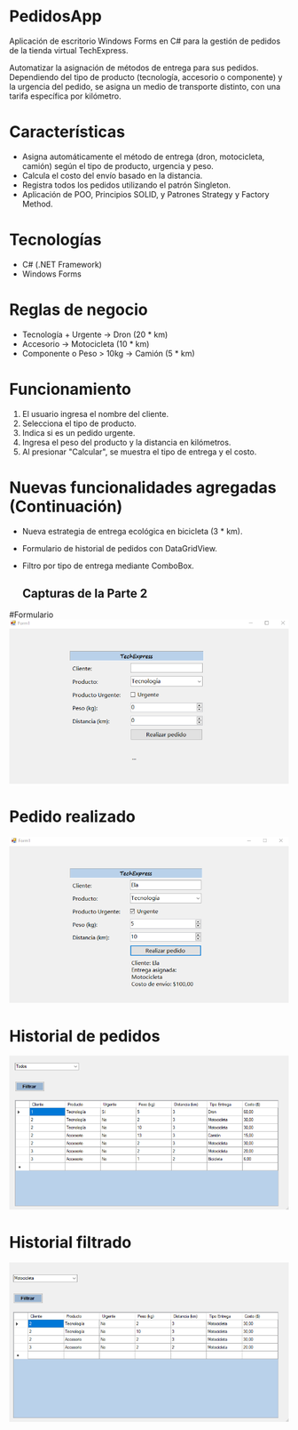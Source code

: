 # PedidosApp

Aplicación de escritorio Windows Forms en C# para la gestión de pedidos de la tienda virtual TechExpress.

Automatizar la asignación de métodos de entrega para sus pedidos. 
Dependiendo del tipo de producto (tecnología, accesorio o componente) y la urgencia del pedido, se asigna un medio de transporte distinto, con una tarifa específica
por kilómetro.

# Características
- Asigna automáticamente el método de entrega (dron, motocicleta, camión) según el tipo de producto, urgencia y peso.
- Calcula el costo del envío basado en la distancia.
- Registra todos los pedidos utilizando el patrón Singleton.
- Aplicación de POO, Principios SOLID, y Patrones Strategy y Factory Method.

# Tecnologías
- C# (.NET Framework)
- Windows Forms

# Reglas de negocio
- Tecnología + Urgente → Dron (20 * km)
- Accesorio → Motocicleta (10 * km)
- Componente o Peso > 10kg → Camión (5 * km)

# Funcionamiento
1. El usuario ingresa el nombre del cliente.
2. Selecciona el tipo de producto.
3. Indica si es un pedido urgente.
4. Ingresa el peso del producto y la distancia en kilómetros.
5. Al presionar "Calcular", se muestra el tipo de entrega y el costo.

# Nuevas funcionalidades agregadas (Continuación)

- Nueva estrategia de entrega ecológica en bicicleta (3 * km).
- Formulario de historial de pedidos con DataGridView.
- Filtro por tipo de entrega mediante ComboBox.

  ## Capturas de la Parte 2
#Formulario
![Pedido Realizado](Capturas/FormularioVacio.png)

# Pedido realizado
![Pedido Realizado](Capturas/FormularioConDatos.png)

# Historial de pedidos
![Historial Todos](Capturas/Historial.png)

# Historial filtrado
![Historial Bicicleta](Capturas/Filtrar.png)

